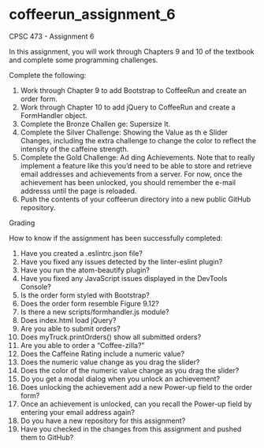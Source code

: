 # coffeerun_assignment_6
CPSC 473 - Assignment 6

In this assignment, you will work through Chapters 9 and 10 of the textbook and complete some programming challenges.

Complete the following:

1. Work through Chapter 9 to add Bootstrap to CoffeeRun and create an order form.
2. Work through Chapter 10 to add jQuery to CoffeeRun and create a FormHandler object.
3. Complete the Bronze Challen ge: Supersize It.
4. Complete the Silver Challenge: Showing the Value as th e Slider Changes, including the extra challenge to change the color to reflect the intensity of the caffeine strength.
5. Complete the Gold Challenge: Ad ding Achievements. Note that to really implement a feature like this you’d need to be able to store and retrieve email addresses and achievements from a server. For now, once the achievement has been unlocked, you should remember the e-mail addresss until the page is reloaded.
6. Push the contents of your coffeerun directory into a new public GitHub repository.

Grading

How to know if the assignment has been successfully completed:

1. Have you created a .eslintrc.json file?
2. Have you fixed any issues detected by the linter-eslint plugin?
3. Have you run the atom-beautify plugin?
4. Have you fixed any JavaScript issues displayed in the DevTools Console?
5. Is the order form styled with Bootstrap?
6. Does the order form resemble Figure 9.12?
7. Is there a new scripts/formhandler.js module?
8. Does index.html load jQuery?
9. Are you able to submit orders?
10. Does myTruck.printOrders() show all submitted orders?
11. Are you able to order a “Coffee-zilla?”
12. Does the Caffeine Rating include a numeric value?
13. Does the numeric value change as you drag the slider?
14. Does the color of the numeric value change as you drag the slider?
15. Do you get a modal dialog when you unlock an achievement?
16. Does unlocking the achievement add a new Power-up field to the order form?
17. Once an achievement is unlocked, can you recall the Power-up field by entering your email address again?
18. Do you have a new repository for this assignment?
19. Have you checked in the changes from this assignment and pushed them to GitHub?
